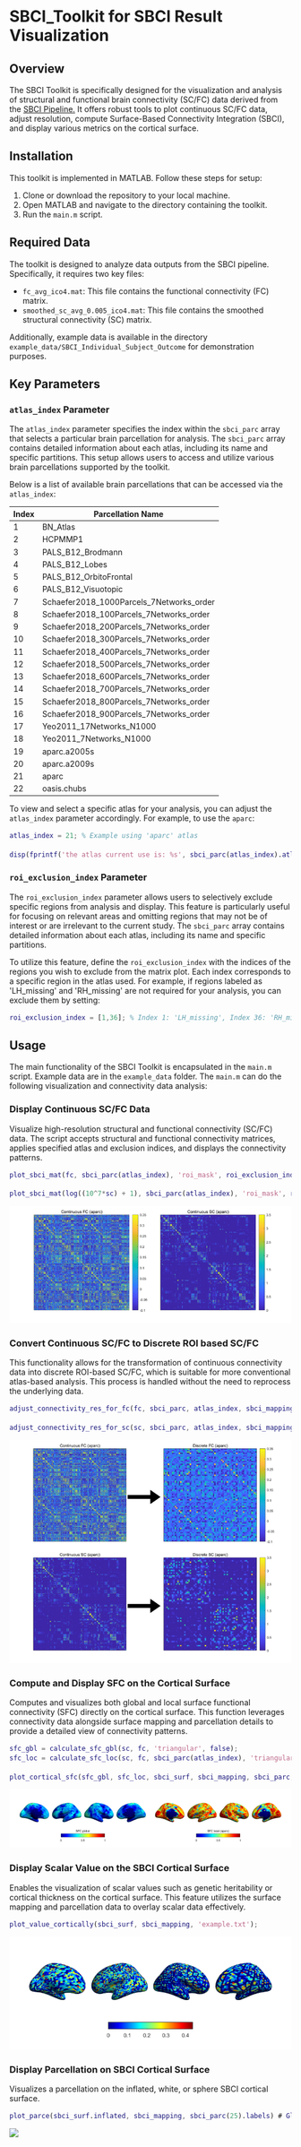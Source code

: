 # SBCI_Toolkit for SBCI Result Visualization

## Overview

The SBCI Toolkit is specifically designed for the visualization and analysis of structural and functional brain connectivity (SC/FC) data derived from the [SBCI Pipeline.](https://github.com/sbci-brain/SBCI_Pipeline) It offers robust tools to plot continuous SC/FC data, adjust resolution, compute Surface-Based Connectivity Integration (SBCI), and display various metrics on the cortical surface.

## Installation

This toolkit is implemented in MATLAB. Follow these steps for setup:

1. Clone or download the repository to your local machine.
2. Open MATLAB and navigate to the directory containing the toolkit.
3. Run the `main.m` script.

## Required Data

The toolkit is designed to analyze data outputs from the SBCI pipeline. Specifically, it requires two key files:

* `fc_avg_ico4.mat`: This file contains the functional connectivity (FC) matrix.
* `smoothed_sc_avg_0.005_ico4.mat`: This file contains the smoothed structural connectivity (SC) matrix.

Additionally, example data is available in the directory `example_data/SBCI_Individual_Subject_Outcome` for demonstration purposes.

## Key Parameters

### `atlas_index` Parameter

The `atlas_index` parameter specifies the index within the `sbci_parc` array that selects a particular brain parcellation for analysis. The `sbci_parc` array contains detailed information about each atlas, including its name and specific partitions. This setup allows users to access and utilize various brain parcellations supported by the toolkit.

Below is a list of available brain parcellations that can be accessed via the `atlas_index`:

| Index | Parcellation Name                        |
| ----- | ---------------------------------------- |
| 1     | BN_Atlas                                 |
| 2     | HCPMMP1                                  |
| 3     | PALS_B12_Brodmann                        |
| 4     | PALS_B12_Lobes                           |
| 5     | PALS_B12_OrbitoFrontal                   |
| 6     | PALS_B12_Visuotopic                      |
| 7     | Schaefer2018_1000Parcels_7Networks_order |
| 8     | Schaefer2018_100Parcels_7Networks_order  |
| 9     | Schaefer2018_200Parcels_7Networks_order  |
| 10    | Schaefer2018_300Parcels_7Networks_order  |
| 11    | Schaefer2018_400Parcels_7Networks_order  |
| 12    | Schaefer2018_500Parcels_7Networks_order  |
| 13    | Schaefer2018_600Parcels_7Networks_order  |
| 14    | Schaefer2018_700Parcels_7Networks_order  |
| 15    | Schaefer2018_800Parcels_7Networks_order  |
| 16    | Schaefer2018_900Parcels_7Networks_order  |
| 17    | Yeo2011_17Networks_N1000                 |
| 18    | Yeo2011_7Networks_N1000                  |
| 19    | aparc.a2005s                             |
| 20    | aparc.a2009s                             |
| 21    | aparc                                    |
| 22    | oasis.chubs                              |

To view and select a specific atlas for your analysis, you can adjust the `atlas_index` parameter accordingly. For example, to use the `aparc`:

```matlab
atlas_index = 21; % Example using 'aparc' atlas

disp(fprintf('the atlas current use is: %s', sbci_parc(atlas_index).atlas{1}));
```

### `roi_exclusion_index` Parameter

The `roi_exclusion_index` parameter allows users to selectively exclude specific regions from analysis and display. This feature is particularly useful for focusing on relevant areas and omitting regions that may not be of interest or are irrelevant to the current study. The `sbci_parc` array contains detailed information about each atlas, including its name and specific partitions.

To utilize this feature, define the `roi_exclusion_index` with the indices of the regions you wish to exclude from the matrix plot. Each index corresponds to a specific region in the atlas used. For example, if regions labeled as 'LH_missing' and 'RH_missing' are not required for your analysis, you can exclude them by setting:

```matlab
roi_exclusion_index = [1,36]; % Index 1: 'LH_missing', Index 36: 'RH_missing'
```

## Usage

The main functionality of the SBCI Toolkit is encapsulated in the `main.m` script. Example data are in the `example_data` folder. The `main.m` can do the following visualization and connectivity data analysis:

### **Display Continuous SC/FC Data**

Visualize high-resolution structural and functional connectivity (SC/FC) data. The script accepts structural and functional connectivity matrices, applies specified atlas and exclusion indices, and displays the connectivity patterns.

```matlab
plot_sbci_mat(fc, sbci_parc(atlas_index), 'roi_mask', roi_exclusion_index, 'figid', 1, 'clim', [-0.1, 0.35]);

plot_sbci_mat(log((10^7*sc) + 1), sbci_parc(atlas_index), 'roi_mask', roi_exclusion_index, 'figid', 2, 'clim', [0, 3.5]);

```

![](https://raw.githubusercontent.com/ytr1023/img/main/continuous_fcsc.png)

### **Convert Continuous SC/FC to Discrete ROI based SC/FC**

This functionality allows for the transformation of continuous connectivity data into discrete ROI-based SC/FC, which is suitable for more conventional atlas-based analysis. This process is handled without the need to reprocess the underlying data.

```matlab
adjust_connectivity_res_for_fc(fc, sbci_parc, atlas_index, sbci_mapping, roi_exclusion_index);

adjust_connectivity_res_for_sc(sc, sbci_parc, atlas_index, sbci_mapping, roi_exclusion_index);

```

![](https://raw.githubusercontent.com/ytr1023/img/main/continueToDiscrete.png)

### **Compute and Display SFC on the Cortical Surface**

Computes and visualizes both global and local surface functional connectivity (SFC) directly on the cortical surface. This function leverages connectivity data alongside surface mapping and parcellation details to provide a detailed view of connectivity patterns.

```matlab
sfc_gbl = calculate_sfc_gbl(sc, fc, 'triangular', false);
sfc_loc = calculate_sfc_loc(sc, fc, sbci_parc(atlas_index), 'triangular', false);

plot_cortical_sfc(sfc_gbl, sfc_loc, sbci_surf, sbci_mapping, sbci_parc, atlas_index);
```

![](https://raw.githubusercontent.com/ytr1023/img/main/sfc.png)

### **Display Scalar Value on the SBCI Cortical Surface**

Enables the visualization of scalar values such as genetic heritability or cortical thickness on the cortical surface. This feature utilizes the surface mapping and parcellation data to overlay scalar data effectively.

```matlab
plot_value_cortically(sbci_surf, sbci_mapping, 'example.txt');
```

![](https://raw.githubusercontent.com/ytr1023/img/main/value.png)

### **Display Parcellation on SBCI Cortical Surface**

Visualizes a parcellation on the inflated, white, or sphere SBCI cortical surface. 

```matlab
plot_parce(sbci_surf.inflated, sbci_mapping, sbci_parc(25).labels) # Glasser Parcellation
```
![](https://github.com/ajallenunc/img/blob/main/plot_parce_ex.png?raw=true)